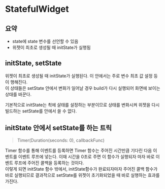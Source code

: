 # StatefulWidget


## 요약
- state에 state 변수를 선언할 수 있음
- 위젯이 최초로 생성될 때 initState가 실행됨


## initState, setState
위젯이 최초로 생성될 때 initState가 실행된다. 이 안에서는 주로 변수 최초 값 설정 등이 행해진다.  
이 상태들은 setState 안에서 변화가 일어날 경우 build가 다시 실행되어 화면에 보이는 상태를 바꾼다.  
  
기본적으로 initState는 쵝에 살태를 설정하는 부분이므로 상태를 변화시켜 위젯을 다시 빌드하는 setState를 안에서 쓸 수 없다.

## initState 안에서 setState를 하는 트릭
> Timer(Duration(seconds: 0), callbackFunc) 

Timer 함수를 통해 이벤트를 등록하면 Timer 함수는 주어진 시간만큼 기다린 다음 이벤트를 이벤트 루프에 넣는다. 이때 시간을 0초로 주면 이 함수가 실행되자 마자 바로 이벤트 루프에 주어진 콜백을 등록하는 것이다.  
이렇게 되면 initState 함수 밖에서, initState함수가 완료되자마자 주어진 콜백 함수가 바로 실행되므로 결과적으로 setState를 위젯이 초기화되었을 때 바로 실행하는 효과를 가진다.

